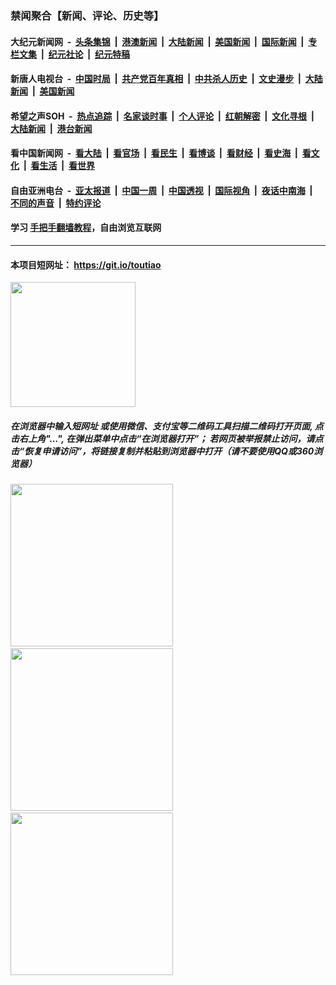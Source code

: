 ### 禁闻聚合【新闻、评论、历史等】

#### 大纪元新闻网 &nbsp;-&nbsp; [头条集锦](indexes/E头条集锦.md?t=02251702) &nbsp;|&nbsp; [港澳新闻](indexes/E港澳新闻.md?t=02251702)  &nbsp;|&nbsp; [大陆新闻](indexes/E大陆新闻.md?t=02251702) &nbsp;|&nbsp; [美国新闻](indexes/E美国新闻.md?t=02251702) &nbsp;|&nbsp; [国际新闻](indexes/E国际新闻.md?t=02251702) &nbsp;|&nbsp; [专栏文集](indexes/E专栏文集.md?t=02251702) &nbsp;|&nbsp; [纪元社论](indexes/E纪元社论.md?t=02251702) &nbsp;|&nbsp; [纪元特稿](indexes/E纪元特稿.md?t=02251702) 

#### 新唐人电视台 &nbsp;-&nbsp; [中国时局](indexes/N中国时局.md?t=02251702) &nbsp;|&nbsp; [共产党百年真相](indexes/N共产党百年真相.md?t=02251702) &nbsp;|&nbsp; [中共杀人历史](indexes/N中共杀人历史.md?t=02251702) &nbsp;|&nbsp; [文史漫步](indexes/N文史漫步.md?t=02251702) &nbsp;|&nbsp; [大陆新闻](indexes/N大陆新闻.md?t=02251702) &nbsp;|&nbsp; [美国新闻](indexes/N美国新闻.md?t=02251702)

#### 希望之声SOH &nbsp;-&nbsp; [热点追踪](indexes/H热点追踪.md?t=02251702) &nbsp;|&nbsp; [名家谈时事](indexes/H名家谈时事.md?t=02251702) &nbsp;|&nbsp; [个人评论](indexes/H个人评论.md?t=02251702)  &nbsp;|&nbsp; [红朝解密](indexes/H红朝解密.md?t=02251702) &nbsp;|&nbsp; [文化寻根](indexes/H文化寻根.md?t=02251702) &nbsp;|&nbsp; [大陆新闻](indexes/H大陆新闻.md?t=02251702) &nbsp;|&nbsp; [港台新闻](indexes/H港台新闻.md?t=02251702)

#### 看中国新闻网 &nbsp;-&nbsp; [看大陆](indexes/S看大陆.md?t=02251702) &nbsp;|&nbsp; [看官场](indexes/S看官场.md?t=02251702) &nbsp;|&nbsp; [看民生](indexes/S看民生.md?t=02251702)  &nbsp;|&nbsp; [看博谈](indexes/S看博谈.md?t=02251702) &nbsp;|&nbsp; [看财经](indexes/S看财经.md?t=02251702) &nbsp;|&nbsp; [看史海](indexes/S看史海.md?t=02251702) &nbsp;|&nbsp; [看文化](indexes/S看文化.md?t=02251702) &nbsp;|&nbsp; [看生活](indexes/S看生活.md?t=02251702) &nbsp;|&nbsp; [看世界](indexes/S看世界.md?t=02251702)

#### 自由亚洲电台 &nbsp;-&nbsp; [亚太报道](indexes/R亚太报道.md?t=02251702) &nbsp;|&nbsp; [中国一周](indexes/R中国一周.md?t=02251702) &nbsp;|&nbsp; [中国透视](indexes/R中国透视.md?t=02251702)  &nbsp;|&nbsp; [国际视角](indexes/R国际视角.md?t=02251702) &nbsp;|&nbsp; [夜话中南海](indexes/R夜话中南海.md?t=02251702) &nbsp;|&nbsp; [不同的声音](indexes/R不同的声音.md?t=02251702) &nbsp;|&nbsp; [特约评论](indexes/R特约评论.md?t=02251702)

#### 学习 [手把手翻墙教程](https://github.com/gfw-breaker/guides/wiki)，自由浏览互联网

----

#### 本项目短网址： https://git.io/toutiao
<img src="https://raw.githubusercontent.com/gfw-breaker/banned-news/master/scripts/img/qr.png" width="200px"/>  

##### 在浏览器中输入短网址 或使用微信、支付宝等二维码工具扫描二维码打开页面, 点击右上角"...", 在弹出菜单中点击“在浏览器打开”； 若网页被举报禁止访问，请点击“恢复申请访问”，将链接复制并粘贴到浏览器中打开（请不要使用QQ或360浏览器）

<img src="https://raw.githubusercontent.com/gfw-breaker/banned-news/master/scripts/img/1.png" width="260px"/> &nbsp; <img src="https://raw.githubusercontent.com/gfw-breaker/banned-news/master/scripts/img/2.png" width="260px"/> &nbsp; <img src="https://raw.githubusercontent.com/gfw-breaker/banned-news/master/scripts/img/3.png" width="260px"/>
